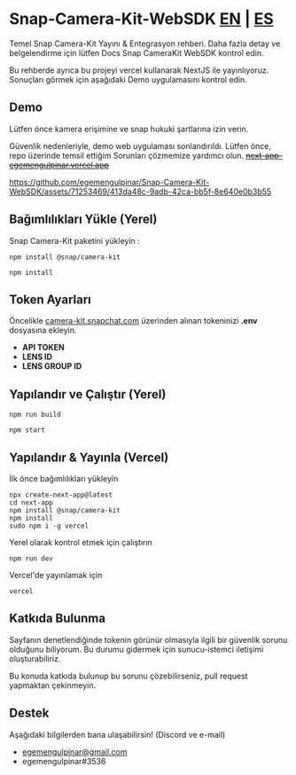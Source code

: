 # Snap-Camera-Kit-WebSDK [EN](https://github.com/egemengulpinar/Snap-Camera-Kit-WebSDK/blob/main/README.md) | [ES](https://github.com/egemengulpinar/Snap-Camera-Kit-WebSDK/blob/main/docs/README_ES.md)
Temel Snap Camera-Kit Yayını & Entegrasyon rehberi. Daha fazla detay ve belgelendirme için lütfen Docs Snap CameraKit WebSDK kontrol edin.

Bu rehberde ayrıca bu projeyi vercel kullanarak NextJS ile yayınlıyoruz. Sonuçları görmek için aşağıdaki Demo uygulamasını kontrol edin.

## Demo
Lütfen önce kamera erişimine ve snap hukuki şartlarına izin verin.

 Güvenlik nedenleriyle, demo web uygulaması sonlandırıldı. Lütfen önce, repo üzerinde temsil ettiğim Sorunları çözmemize yardımcı olun.
~~[next-app-egemengulpinar.vercel.app](https://next-app-egemengulpinar.vercel.app/)~~

https://github.com/egemengulpinar/Snap-Camera-Kit-WebSDK/assets/71253469/413da48c-9adb-42ca-bb5f-8e640e0b3b55

## Bağımlılıkları Yükle (Yerel)
Snap Camera-Kit paketini yükleyin :

```
npm install @snap/camera-kit
```

```
npm install
```

## Token Ayarları
Öncelikle [camera-kit.snapchat.com](camera-kit.snapchat.com/) üzerinden alınan tokeninizi **.env** dosyasına ekleyin.

- **API TOKEN**
- **LENS ID** 
- **LENS GROUP ID** 

## Yapılandır ve Çalıştır (Yerel)
``` 
npm run build 

npm start 
 ```

##  Yapılandır & Yayınla (Vercel)
İlk önce bağımlılıkları yükleyin
```
npx create-next-app@latest
cd next-app
npm install @snap/camera-kit
npm install
sudo npm i -g vercel
```

Yerel olarak kontrol etmek için çalıştırın
```
npm run dev
```

Vercel'de yayınlamak için
```
vercel
```
## Katkıda Bulunma
Sayfanın denetlendiğinde tokenin görünür olmasıyla ilgili bir güvenlik sorunu olduğunu biliyorum. Bu durumu gidermek için sunucu-istemci iletişimi oluşturabiliriz.

Bu konuda katkıda bulunup bu sorunu çözebilirseniz, pull request yapmaktan çekinmeyin.

## Destek

Aşağıdaki bilgilerden bana ulaşabilirsin! (Discord ve e-mail)
- egemengulpinar@gmail.com
- egemengulpinar#3536